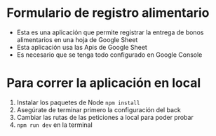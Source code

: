 # Formulario de registro alimentario

* Esta es una aplicación que permite registrar la entrega de bonos alimentarios en una hoja de Google Sheet
* Esta aplicación usa las Apis de Google Sheet
* Es necesario que se tenga todo configurado en Google Console

# Para correr la aplicación en local

1. Instalar los paquetes de Node ```npm install```
2. Asegúrate de terminar primero la configuración del back
3. Cambiar las rutas de las peticiones a local para poder probar
4. ```npm run dev``` en la terminal
